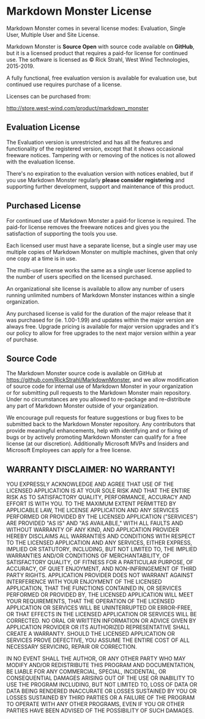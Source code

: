 # Markdown Monster License

Markdown Monster comes in several license modes: Evaluation, Single User, Multiple User and Site License.

Markdown Monster is **Source Open** with source code available on **GitHub**, but it is a licensed product that requires a paid-for license for continued use. The software is licensed as © Rick Strahl, West Wind Technologies, 2015-2019. 

A fully functional, free evaluation version is available for evaluation use, but continued use requires purchase of a license. 

Licenses can be purchased from:

http://store.west-wind.com/product/markdown_monster


## Evaluation License

The Evaluation version is unrestricted and has all the features and functionality of the registered version, except that it shows occasional freeware notices. Tampering with or removing of the notices is not allowed with the evaluation license.

There's no expiration to the evaluation version with notices enabled, but if you use Markdown Monster regularly **please consider registering** and supporting further development, support and maintenance of this product.

## Purchased License

For continued use of Markdown Monster a paid-for license is required. The paid-for license removes the freeware notices and gives you the satisfaction of supporting the tools you use.

Each licensed user must have a separate license, but a single user may use multiple copies of Markdown Monster on multiple machines, given that only one copy at a time is in use.

The multi-user license works the same as a single user license applied to the number of users specified on the licensed purchased.

An organizational site license is available to allow any number of users running unlimited numbers of Markdown Monster instances within a single organization.

Any purchased license is valid for the duration of the major release that it was purchased for (ie. 1.00-1.99) and updates within the major version are always free. Upgrade pricing is available for major version upgrades and it's our policy to allow for free upgrades to the next major version within a year of purchase.

## Source Code

The Markdown Monster source code is available on GitHub at https://github.com/RickStrahl/MarkdownMonster, and we allow modification of source code for internal use of Markdown Monster in your organization or for submitting pull requests to the Markdown Monster main repository. Under no circumstances are you allowed to re-package and re-distribute any part of Markdown Monster outside of your organization.

We encourage pull requests for feature suggestions or bug fixes to be submitted back to the Markdown Monster repository. Any contributors that provide meaningful enhancements, help with identifying and or fixing of bugs or by actively promoting Markdown Monster can qualify for a free license (at our discretion). Additionally Microsoft MVPs and Insiders and Microsoft Employees can apply for a free license.

## WARRANTY DISCLAIMER: NO WARRANTY!

YOU EXPRESSLY ACKNOWLEDGE AND AGREE THAT USE OF THE LICENSED APPLICATION IS AT YOUR SOLE RISK AND THAT THE ENTIRE RISK AS TO SATISFACTORY QUALITY, PERFORMANCE, ACCURACY AND EFFORT IS WITH YOU. TO THE MAXIMUM EXTENT PERMITTED BY APPLICABLE LAW, THE LICENSE APPLICATION AND ANY SERVICES PERFORMED OR PROVIDED BY THE LICENSED APPLICATION ("SERVICES") ARE PROVIDED "AS IS" AND "AS AVAILABLE," WITH ALL FAULTS AND WITHOUT WARRANTY OF ANY KIND, AND APPLICATION PROVIDER HEREBY DISCLAIMS ALL WARRANTIES AND CONDITIONS WITH RESPECT TO THE LICENSED APPLICATION AND ANY SERVICES, EITHER EXPRESS, IMPLIED OR STATUTORY, INCLUDING, BUT NOT LIMITED TO, THE IMPLIED WARRANTIES AND/OR CONDITIONS OF MERCHANTABILITY, OF SATISFACTORY QUALITY, OF FITNESS FOR A PARTICULAR PURPOSE, OF ACCURACY, OF QUIET ENJOYMENT, AND NON-INFRINGEMENT OF THIRD PARTY RIGHTS. APPLICATION PROVIDER DOES NOT WARRANT AGAINST INTERFERENCE WITH YOUR ENJOYMENT OF THE LICENSED APPLICATION, THAT THE FUNCTIONS CONTAINED IN, OR SERVICES PERFORMED OR PROVIDED BY, THE LICENSED APPLICATION WILL MEET YOUR REQUIREMENTS, THAT THE OPERATION OF THE LICENSED APPLICATION OR SERVICES WILL BE UNINTERRUPTED OR ERROR-FREE, OR THAT EFFECTS IN THE LICENSED APPLICATION OR SERVICES WILL BE CORRECTED. NO ORAL OR WRITTEN INFORMATION OR ADVICE GIVEN BY APPLICATION PROVIDER OR ITS AUTHORIZED REPRESENTATIVE SHALL CREATE A WARRANTY. SHOULD THE LICENSED APPLICATION OR SERVICES PROVE DEFECTIVE, YOU ASSUME THE ENTIRE COST OF ALL NECESSARY SERVICING, REPAIR OR CORRECTION.

IN NO EVENT SHALL THE AUTHOR, OR ANY OTHER PARTY WHO MAY MODIFY AND/OR REDISTRIBUTE THIS PROGRAM AND DOCUMENTATION, BE LIABLE FOR ANY COMMERCIAL, SPECIAL, INCIDENTAL, OR CONSEQUENTIAL DAMAGES ARISING OUT OF THE USE OR INABILITY TO USE THE PROGRAM INCLUDING, BUT NOT LIMITED TO, LOSS OF DATA OR DATA BEING RENDERED INACCURATE OR LOSSES SUSTAINED BY YOU OR LOSSES SUSTAINED BY THIRD PARTIES OR A FAILURE OF THE PROGRAM TO OPERATE WITH ANY OTHER PROGRAMS, EVEN IF YOU OR OTHER PARTIES HAVE BEEN ADVISED OF THE POSSIBILITY OF SUCH DAMAGES.
                	
                                